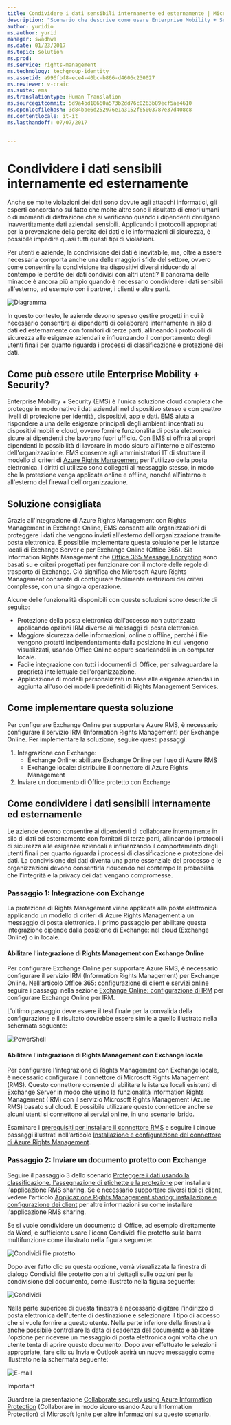 ```yaml
---
title: Condividere i dati sensibili internamente ed esternamente | Microsoft Docs
description: "Scenario che descrive come usare Enterprise Mobility + Security per condividere i dati sensibili internamente ed esternamente usando le funzionalità di Microsoft Azure Information Protection."
author: yuridio
ms.author: yurid
manager: swadhwa
ms.date: 01/23/2017
ms.topic: solution
ms.prod: 
ms.service: rights-management
ms.technology: techgroup-identity
ms.assetid: a996fbf8-ece4-40bc-b866-d4606c230027
ms.reviewer: v-craic
ms.suite: ems
ms.translationtype: Human Translation
ms.sourcegitcommit: 5d9a4bd18660a573b2dd76c0263b89ecf5ae4610
ms.openlocfilehash: 3d84bbe6d252976e1a3152f65003787e37d408c8
ms.contentlocale: it-it
ms.lasthandoff: 07/07/2017


---
```


# <a name="share-sensitive-data-internally-and-externally"></a>Condividere i dati sensibili internamente ed esternamente

Anche se molte violazioni dei dati sono dovute agli attacchi informatici, gli esperti concordano sul fatto che molte altre sono il risultato di errori umani o di momenti di distrazione che si verificano quando i dipendenti divulgano inavvertitamente dati aziendali sensibili. Applicando i protocolli appropriati per la prevenzione della perdita dei dati e le informazioni di sicurezza, è possibile impedire quasi tutti questi tipi di violazioni.

Per utenti e aziende, la condivisione dei dati è inevitabile, ma, oltre a essere necessaria comporta anche una delle maggiori sfide del settore, ovvero come consentire la condivisione tra dispositivi diversi riducendo al contempo le perdite dei dati condivisi con altri utenti? Il panorama delle minacce è ancora più ampio quando è necessario condividere i dati sensibili all'esterno, ad esempio con i partner, i clienti e altre parti.

![Diagramma](./media/share-sensitive-data/share-sensitive-data-fig1.png)

In questo contesto, le aziende devono spesso gestire progetti in cui è necessario consentire ai dipendenti di collaborare internamente in silo di dati ed esternamente con fornitori di terze parti, allineando i protocolli di sicurezza alle esigenze aziendali e influenzando il comportamento degli utenti finali per quanto riguarda i processi di classificazione e protezione dei dati.

## <a name="how-can-enterprise-mobility--security-help-you"></a>Come può essere utile Enterprise Mobility + Security?

Enterprise Mobility + Security (EMS) è l'unica soluzione cloud completa che protegge in modo nativo i dati aziendali nel dispositivo stesso e con quattro livelli di protezione per identità, dispositivi, app e dati. EMS aiuta a rispondere a una delle esigenze principali degli ambienti incentrati su dispositivi mobili e cloud, ovvero fornire funzionalità di posta elettronica sicure ai dipendenti che lavorano fuori ufficio. Con EMS si offrirà ai propri dipendenti la possibilità di lavorare in modo sicuro all'interno e all'esterno dell'organizzazione. EMS consente agli amministratori IT di sfruttare il modello di criteri di [Azure Rights Management](https://docs.microsoft.com/information-protection/understand-explore/what-is-azure-rms) per l'utilizzo della posta elettronica. I diritti di utilizzo sono collegati al messaggio stesso, in modo che la protezione venga applicata online e offline, nonché all'interno e all'esterno del firewall dell'organizzazione.

## <a name="recommended-solution"></a>Soluzione consigliata

Grazie all'integrazione di Azure Rights Management con Rights Management in Exchange Online, EMS consente alle organizzazioni di proteggere i dati che vengono inviati all'esterno dell'organizzazione tramite posta elettronica. È possibile implementare questa soluzione per le istanze locali di Exchange Server e per Exchange Online (Office 365). Sia Information Rights Management che [Office 365 Message Encryption](https://technet.microsoft.com/library/dn569285.aspx) sono basati su e criteri progettati per funzionare con il motore delle regole di trasporto di Exchange. Ciò significa che Microsoft Azure Rights Management consente di configurare facilmente restrizioni dei criteri complesse, con una singola operazione.

Alcune delle funzionalità disponibili con queste soluzioni sono descritte di seguito:

- Protezione della posta elettronica dall'accesso non autorizzato applicando opzioni IRM diverse ai messaggi di posta elettronica.
- Maggiore sicurezza delle informazioni, online o offline, perché i file vengono protetti indipendentemente dalla posizione in cui vengono visualizzati, usando Office Online oppure scaricandoli in un computer locale.
- Facile integrazione con tutti i documenti di Office, per salvaguardare la proprietà intellettuale dell'organizzazione.
- Applicazione di modelli personalizzati in base alle esigenze aziendali in aggiunta all'uso dei modelli predefiniti di Rights Management Services.


## <a name="how-to-implement-this-solution"></a>Come implementare questa soluzione

Per configurare Exchange Online per supportare Azure RMS, è necessario configurare il servizio IRM (Information Rights Management) per Exchange Online. Per implementare la soluzione, seguire questi passaggi:

1. Integrazione con Exchange:
    - Exchange Online: abilitare Exchange Online per l'uso di Azure RMS
    - Exchange locale: distribuire il connettore di Azure Rights Management
2. Inviare un documento di Office protetto con Exchange

## <a name="how-to-share-sensitive-data-internally-and-externally"></a>Come condividere i dati sensibili internamente ed esternamente

Le aziende devono consentire ai dipendenti di collaborare internamente in silo di dati ed esternamente con fornitori di terze parti, allineando i protocolli di sicurezza alle esigenze aziendali e influenzando il comportamento degli utenti finali per quanto riguarda i processi di classificazione e protezione dei dati. La condivisione dei dati diventa una parte essenziale del processo e le organizzazioni devono consentirla riducendo nel contempo le probabilità che l'integrità e la privacy dei dati vengano compromesse.

### <a name="step-1-integration-with-exchange"></a>Passaggio 1: Integrazione con Exchange

La protezione di Rights Management viene applicata alla posta elettronica applicando un modello di criteri di Azure Rights Management a un messaggio di posta elettronica. Il primo passaggio per abilitare questa integrazione dipende dalla posizione di Exchange: nel cloud (Exchange Online) o in locale.

#### <a name="enable-rights-management-integration-with-exchange-online"></a>Abilitare l'integrazione di Rights Management con Exchange Online

Per configurare Exchange Online per supportare Azure RMS, è necessario configurare il servizio IRM (Information Rights Management) per Exchange Online. Nell'articolo [Office 365: configurazione di client e servizi online](https://docs.microsoft.com/rights-management/deploy-use/configure-office365) seguire i passaggi nella sezione [Exchange Online: configurazione di IRM](https://docs.microsoft.com/rights-management/deploy-use/configure-office365#exchange-online-irm-configuration) per configurare Exchange Online per IRM.

L'ultimo passaggio deve essere il test finale per la convalida della configurazione e il risultato dovrebbe essere simile a quello illustrato nella schermata seguente:

![PowerShell](./media/share-sensitive-data/share-sensitive-data-fig2.png)

#### <a name="enable-rights-management-integration-with-exchange-on-premises"></a>Abilitare l'integrazione di Rights Management con Exchange locale

Per configurare l'integrazione di Rights Management con Exchange locale, è necessario configurare il connettore di Microsoft Rights Management (RMS). Questo connettore consente di abilitare le istanze locali esistenti di Exchange Server in modo che usino la funzionalità Information Rights Management (IRM) con il servizio Microsoft Rights Management (Azure RMS) basato sul cloud. È possibile utilizzare questo connettore anche se alcuni utenti si connettono ai servizi online, in uno scenario ibrido.

Esaminare i [prerequisiti per installare il connettore RMS](https://docs.microsoft.com/rights-management/deploy-use/deploy-rms-connector#prerequisites-for-the-rms-connector) e seguire i cinque passaggi illustrati nell'articolo [Installazione e configurazione del connettore di Azure Rights Management](https://docs.microsoft.com/rights-management/deploy-use/install-configure-rms-connector).

### <a name="step-2-send-a-protected-document-using-exchange"></a>Passaggio 2: Inviare un documento protetto con Exchange

Seguire il passaggio 3 dello scenario [Proteggere i dati usando la classificazione, l'assegnazione di etichette e la protezione](infoprotect-secure-classify-scenario.md) per installare l'applicazione RMS sharing. Se è necessario supportare diversi tipi di client, vedere l'articolo [Applicazione Rights Management sharing: installazione e configurazione dei client](https://docs.microsoft.com/rights-management/deploy-use/configure-sharing-app) per altre informazioni su come installare l'applicazione RMS sharing.

Se si vuole condividere un documento di Office, ad esempio direttamente da Word, è sufficiente usare l'icona Condividi file protetto sulla barra multifunzione come illustrato nella figura seguente:

![Condividi file protetto](./media/share-sensitive-data/share-sensitive-data-fig3.png)

Dopo aver fatto clic su questa opzione, verrà visualizzata la finestra di dialogo Condividi file protetto con altri dettagli sulle opzioni per la condivisione del documento, come illustrato nella figura seguente:

![Condividi](./media/share-sensitive-data/share-sensitive-data-fig4.png)

Nella parte superiore di questa finestra è necessario digitare l'indirizzo di posta elettronica dell'utente di destinazione e selezionare il tipo di accesso che si vuole fornire a questo utente. Nella parte inferiore della finestra è anche possibile controllare la data di scadenza del documento e abilitare l'opzione per ricevere un messaggio di posta elettronica ogni volta che un utente tenta di aprire questo documento. Dopo aver effettuato le selezioni appropriate, fare clic su Invia e Outlook aprirà un nuovo messaggio come illustrato nella schermata seguente:

![E-mail](./media/share-sensitive-data/share-sensitive-data-fig5.png)

> [!IMPORTANT]
> Guardare la presentazione [Collaborate securely using Azure Information Protection](https://myignite.microsoft.com/videos/49947) (Collaborare in modo sicuro usando Azure Information Protection) di Microsoft Ignite per altre informazioni su questo scenario.

